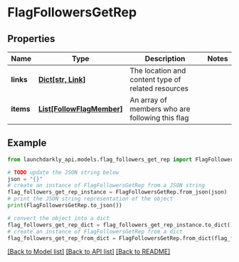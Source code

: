 # FlagFollowersGetRep


## Properties

Name | Type | Description | Notes
------------ | ------------- | ------------- | -------------
**links** | [**Dict[str, Link]**](Link.md) | The location and content type of related resources | 
**items** | [**List[FollowFlagMember]**](FollowFlagMember.md) | An array of members who are following this flag | 

## Example

```python
from launchdarkly_api.models.flag_followers_get_rep import FlagFollowersGetRep

# TODO update the JSON string below
json = "{}"
# create an instance of FlagFollowersGetRep from a JSON string
flag_followers_get_rep_instance = FlagFollowersGetRep.from_json(json)
# print the JSON string representation of the object
print(FlagFollowersGetRep.to_json())

# convert the object into a dict
flag_followers_get_rep_dict = flag_followers_get_rep_instance.to_dict()
# create an instance of FlagFollowersGetRep from a dict
flag_followers_get_rep_from_dict = FlagFollowersGetRep.from_dict(flag_followers_get_rep_dict)
```
[[Back to Model list]](../README.md#documentation-for-models) [[Back to API list]](../README.md#documentation-for-api-endpoints) [[Back to README]](../README.md)


